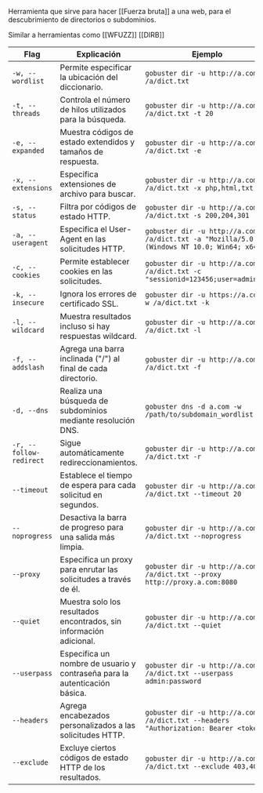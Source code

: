


Herramienta que sirve para hacer [[Fuerza bruta]] a una web, para el descubrimiento de directorios o subdominios.

Similar a herramientas como 
[[WFUZZ]] [[DIRB]]

| Flag | Explicación | Ejemplo |
| ---- | ---- | ---- |
| `-w, --wordlist` | Permite especificar la ubicación del diccionario. | `gobuster dir -u http://a.com -w /a/dict.txt` |
| `-t, --threads` | Controla el número de hilos utilizados para la búsqueda. | `gobuster dir -u http://a.com -w /a/dict.txt -t 20` |
| `-e, --expanded` | Muestra códigos de estado extendidos y tamaños de respuesta. | `gobuster dir -u http://a.com -w /a/dict.txt -e` |
| `-x, --extensions` | Especifica extensiones de archivo para buscar. | `gobuster dir -u http://a.com -w /a/dict.txt -x php,html,txt` |
| `-s, --status` | Filtra por códigos de estado HTTP. | `gobuster dir -u http://a.com -w /a/dict.txt -s 200,204,301` |
| `-a, --useragent` | Especifica el User-Agent en las solicitudes HTTP. | `gobuster dir -u http://a.com -w /a/dict.txt -a "Mozilla/5.0 (Windows NT 10.0; Win64; x64)"` |
| `-c, --cookies` | Permite establecer cookies en las solicitudes. | `gobuster dir -u http://a.com -w /a/dict.txt -c "sessionid=123456;user=admin"` |
| `-k, --insecure` | Ignora los errores de certificado SSL. | `gobuster dir -u https://a.com -w /a/dict.txt -k` |
| `-l, --wildcard` | Muestra resultados incluso si hay respuestas wildcard. | `gobuster dir -u http://a.com -w /a/dict.txt -l` |
| `-f, --addslash` | Agrega una barra inclinada ("/") al final de cada directorio. | `gobuster dir -u http://a.com -w /a/dict.txt -f` |
| `-d, --dns` | Realiza una búsqueda de subdominios mediante resolución DNS. | `gobuster dns -d a.com -w /path/to/subdomain_wordlist.txt` |
| `-r, --follow-redirect` | Sigue automáticamente redireccionamientos. | `gobuster dir -u http://a.com -w /a/dict.txt -r` |
| `--timeout` | Establece el tiempo de espera para cada solicitud en segundos. | `gobuster dir -u http://a.com -w /a/dict.txt --timeout 20` |
| `--noprogress` | Desactiva la barra de progreso para una salida más limpia. | `gobuster dir -u http://a.com -w /a/dict.txt --noprogress` |
| `--proxy` | Especifica un proxy para enrutar las solicitudes a través de él. | `gobuster dir -u http://a.com -w /a/dict.txt --proxy http://proxy.a.com:8080` |
| `--quiet` | Muestra solo los resultados encontrados, sin información adicional. | `gobuster dir -u http://a.com -w /a/dict.txt --quiet` |
| `--userpass` | Especifica un nombre de usuario y contraseña para la autenticación básica. | `gobuster dir -u http://a.com -w /a/dict.txt --userpass admin:password` |
| `--headers` | Agrega encabezados personalizados a las solicitudes HTTP. | `gobuster dir -u http://a.com -w /a/dict.txt --headers "Authorization: Bearer <token>"` |
| `--exclude` | Excluye ciertos códigos de estado HTTP de los resultados. | `gobuster dir -u http://a.com -w /a/dict.txt --exclude 403,404` |




